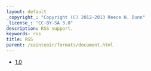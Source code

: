 ```yaml
---
layout: default
_copyright_: "Copyright (C) 2012-2013 Reece H. Dunn"
_license_: "CC-BY-SA 3.0"
description: RSS support.
keywords: rss
title: RSS
parent: /cainteoir/formats/document.html
---
```


*  [1.0](rss10)
